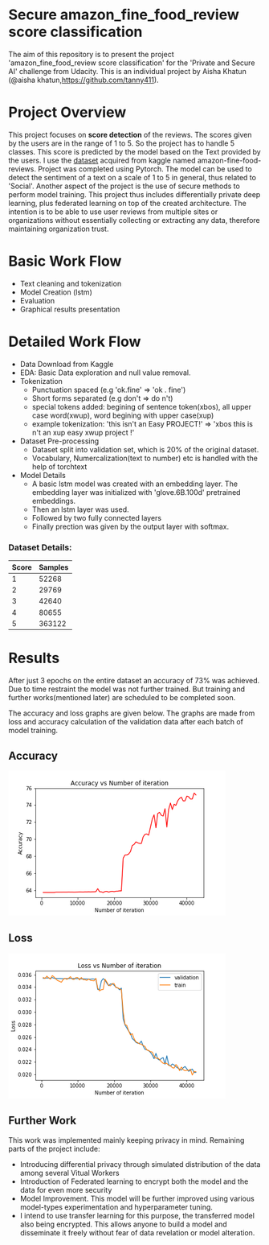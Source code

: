# Secure amazon_fine_food_review score classification
The aim of this repository is to present the project 'amazon_fine_food_review score classification' for the 'Private and Secure AI' challenge from Udacity. This is an individual project by Aisha Khatun (@aisha khatun,https://github.com/tanny411).

# Project Overview
This project focuses on **score detection** of the reviews. The scores given by the users are in the range of 1 to 5. So the project has to handle 5 classes. This score is predicted by the model based on the Text provided by the users. I use the [dataset](https://www.kaggle.com/snap/amazon-fine-food-reviews) acquired from kaggle named amazon-fine-food-reviews. Project was completed using Pytorch. The model can be used to detect the sentiment of a text on a scale of 1 to 5 in general, thus related to 'Social'. Another aspect of the project is the use of secure methods to perform model training. This project thus includes differentially private deep learning, plus federated learning on top of the created architecture. The intention is to be able to use user reviews from multiple sites or organizations without essentially collecting or extracting any data, therefore maintaining organization trust. 

# Basic Work Flow
- Text cleaning and tokenization
- Model Creation (lstm)
- Evaluation
- Graphical results presentation

# Detailed Work Flow
- Data Download from Kaggle
- EDA: Basic Data exploration and null value removal. 
- Tokenization
	- Punctuation spaced (e.g 'ok.fine' => 'ok . fine')
	- Short forms separated (e.g don't => do n't)
	- special tokens added: begining of sentence token(xbos), all upper case word(xwup), word begining with upper case(xup)
	- example tokenization: 'this isn't an Easy PROJECT!' => 'xbos this is n't an xup easy xwup project !'
- Dataset Pre-processing
	- Dataset split into validation set, which is 20% of the original dataset.
	- Vocabulary, Numercalization(text to number) etc is handled with the help of torchtext
- Model Details
	- A basic lstm model was created with an embedding layer. The embedding layer was initialized with 'glove.6B.100d' pretrained embeddings.
	- Then an lstm layer was used.
	- Followed by two fully connected layers
	- Finally prection was given by the output layer with softmax.

### Dataset Details:

|Score|Samples
|---|---|
1|52268
2|29769
3|42640
4|80655
5|363122

# Results
After just 3 epochs on the entire dataset an accuracy of 73% was achieved. Due to time restraint the model was not further trained. But training and further works(mentioned later) are scheduled to be completed soon. 

The accuracy and loss graphs are given below. The graphs are made from loss and accuracy calculation of the validation data after each batch of model training.
## Accuracy
![Acc](acc.png)
## Loss
![Loss](loss.png)

## Further Work
This work was implemented mainly keeping privacy in mind. Remaining parts of the project include:
- Introducing differential privacy through simulated distribution of the data among several Vitual Workers
- Introduction of Federated learning to encrypt both the model and the data for even more security
- Model Improvement. This model will be further improved using various model-types experimentation and hyperparameter tuning.
- I intend to use transfer learning for this purpose, the transferred model also being encrypted. This allows anyone to build a model and disseminate it freely without fear of data revelation or model alteration. 
